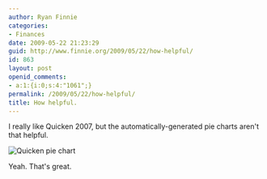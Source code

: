 ```yaml
---
author: Ryan Finnie
categories:
- Finances
date: 2009-05-22 21:23:29
guid: http://www.finnie.org/2009/05/22/how-helpful/
id: 863
layout: post
openid_comments:
- a:1:{i:0;s:4:"1061";}
permalink: /2009/05/22/how-helpful/
title: How helpful.
---
```

I really like Quicken 2007, but the automatically-generated pie charts aren't that helpful.

<img src="/blog-media/2009/05/quicken-pie-chart.png" alt="Quicken pie chart" title="Quicken pie chart" width="512" height="302" class="alignnone size-full wp-image-868" srcset="/blog-media/2009/05/quicken-pie-chart.png 512w, /blog-media/2009/05/quicken-pie-chart-300x176.png 300w" sizes="(max-width: 512px) 100vw, 512px" />

Yeah. That's great.
